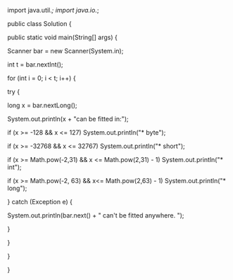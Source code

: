 import java.util.*;
import java.io.*;


public class Solution {
    
public static void main(String[] args) {


Scanner bar = new Scanner(System.in);

int t = bar.nextInt();

for (int i = 0; i < t; i++) {

try 
{

long x = bar.nextLong();

System.out.println(x + "can be fitted in:");

if (x >= -128 && x <= 127) System.out.println("* byte");

if (x >= -32768 && x <= 32767) System.out.println("* short");

if (x >= Math.pow(-2,31) && x <= Math.pow(2,31) - 1) System.out.println("* int");

if (x >= Math.pow(-2, 63) && x<= Math.pow(2,63) - 1) System.out.println("* long");


} catch (Exception e) {

System.out.println(bar.next() + " can't be fitted anywhere. ");
            
}

}


}


}

